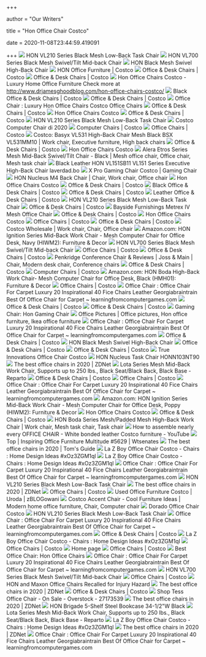 +++
        
author = "Our Writers"
        
title = "Hon Office Chair Costco"
        
date = 2020-11-08T23:44:59.419091
        
+++
[ ![](https://images.costco-static.com/ImageDelivery/imageService?profileId=12026540&imageId=559290-847__1&recipeName=350)](https://images.costco-static.com/ImageDelivery/imageService?profileId=12026540&imageId=559290-847__1&recipeName=350) HON VL210 Series Black Mesh Low-Back Task Chair
[ ![](https://images.costco-static.com/ImageDelivery/imageService?profileId=12026540&imageId=559294-847__1&recipeName=350)](https://images.costco-static.com/ImageDelivery/imageService?profileId=12026540&imageId=559294-847__1&recipeName=350) HON VL700 Series Black Mesh Swivel/Tilt Mid-back Chair
[ ![](https://images.costco-static.com/ImageDelivery/imageService?profileId=12026540&imageId=713051-847__1&recipeName=350)](https://images.costco-static.com/ImageDelivery/imageService?profileId=12026540&imageId=713051-847__1&recipeName=350) HON Black Mesh Swivel High-Back Chair
[ ![](https://images.costco-static.com/ImageDelivery/imageService?profileId=12026540&imageId=559291-847__1&recipeName=350)](https://images.costco-static.com/ImageDelivery/imageService?profileId=12026540&imageId=559291-847__1&recipeName=350) HON Office Furniture | Costco
[ ![](https://mobilecontent.costco.com/live/resource/img/static-us-tiles/gaming-chairs.jpg)](https://mobilecontent.costco.com/live/resource/img/static-us-tiles/gaming-chairs.jpg) Office & Desk Chairs | Costco
[ ![](https://images.costco-static.com/ImageDelivery/imageService?profileId=12026540&imageId=100680595-847__1&recipeName=350)](https://images.costco-static.com/ImageDelivery/imageService?profileId=12026540&imageId=100680595-847__1&recipeName=350) Office & Desk Chairs | Costco
[ ![](https://i.pinimg.com/originals/97/7b/63/977b635dd3ab5de695b7611d0847f928.jpg)](https://i.pinimg.com/originals/97/7b/63/977b635dd3ab5de695b7611d0847f928.jpg) Hon Office Chairs Costco - Luxury Home Office Furniture Check more at  http://www.drjamesghoodblog.com/hon-office-chairs-costco/
[ ![](https://images.costco-static.com/ImageDelivery/imageService?profileId=12026540&imageId=100672384-847__1&recipeName=350)](https://images.costco-static.com/ImageDelivery/imageService?profileId=12026540&imageId=100672384-847__1&recipeName=350) Black Office & Desk Chairs | Costco
[ ![](https://mobilecontent.costco.com/live/resource/img/static-us-tiles/all-chairs.jpg)](https://mobilecontent.costco.com/live/resource/img/static-us-tiles/all-chairs.jpg) Office & Desk Chairs | Costco
[ ![](https://www.learningfromcomputergames.com/wp-content/uploads/2018/08/hon-office-chairs-costco-awesome-nice-costco-home-fice-furniture-pattern-home-decorating-of-hon-office-chairs-costco.jpg)](https://www.learningfromcomputergames.com/wp-content/uploads/2018/08/hon-office-chairs-costco-awesome-nice-costco-home-fice-furniture-pattern-home-decorating-of-hon-office-chairs-costco.jpg) Office Chair : Luxury Hon Office Chairs Costco Office Chairs
[ ![](https://mobilecontent.costco.com/live/resource/img/static-us-tiles/office-chairs.jpg)](https://mobilecontent.costco.com/live/resource/img/static-us-tiles/office-chairs.jpg) Office & Desk Chairs | Costco
[ ![](http://www.goodofficechairs.com/images/hon-office-chairs-costco.jpg)](http://www.goodofficechairs.com/images/hon-office-chairs-costco.jpg) Hon Office Chairs Costco
[ ![](https://images.costco-static.com/ImageDelivery/imageService?profileId=12026540&imageId=666907-847__1&recipeName=350)](https://images.costco-static.com/ImageDelivery/imageService?profileId=12026540&imageId=666907-847__1&recipeName=350) Office & Desk Chairs | Costco
[ ![](https://images.costco-static.com/ImageDelivery/imageService?profileId=12026540&imageId=662196-847__1&recipeName=350)](https://images.costco-static.com/ImageDelivery/imageService?profileId=12026540&imageId=662196-847__1&recipeName=350) HON VL210 Series Black Mesh Low-Back Task Chair
[ ![](https://i.pinimg.com/564x/3e/55/b5/3e55b54b68304cc8acfebe8618a00a4a.jpg)](https://i.pinimg.com/564x/3e/55/b5/3e55b54b68304cc8acfebe8618a00a4a.jpg) Costco Computer Chair di 2020
[ ![](https://images.costco-static.com/ImageDelivery/imageService?profileId=12026540&imageId=1178367-847__1&recipeName=350)](https://images.costco-static.com/ImageDelivery/imageService?profileId=12026540&imageId=1178367-847__1&recipeName=350) Computer Chairs | Costco
[ ![](https://images.costcobusinessdelivery.com/ImageDelivery/imageService?profileId=12028466&imageId=1439177__1&recipeName=350)](https://images.costcobusinessdelivery.com/ImageDelivery/imageService?profileId=12028466&imageId=1439177__1&recipeName=350) Office Chairs | Costco
[ ![](https://i.pinimg.com/originals/85/bb/93/85bb93fd9d6a4a5ef0b5a87f59cf8248.jpg)](https://i.pinimg.com/originals/85/bb/93/85bb93fd9d6a4a5ef0b5a87f59cf8248.jpg) Costco: Basyx VL531 High-Back Chair Mesh Black BSX VL531MM10 | Work chair,  Executive furniture, High back chairs
[ ![](https://images.costco-static.com/ImageDelivery/imageService?profileId=12026540&imageId=992580-847__1&recipeName=350)](https://images.costco-static.com/ImageDelivery/imageService?profileId=12026540&imageId=992580-847__1&recipeName=350) Office & Desk Chairs | Costco
[ ![](http://www.goodofficechairs.com/images/the-hon-office-chairs-costco.jpg)](http://www.goodofficechairs.com/images/the-hon-office-chairs-costco.jpg) Hon Office Chairs Costco
[ ![](https://i.pinimg.com/originals/9e/a4/ff/9ea4ff809af68733fb9fd598c0c43127.jpg)](https://i.pinimg.com/originals/9e/a4/ff/9ea4ff809af68733fb9fd598c0c43127.jpg) Alera Etros Series Mesh Mid-Back Swivel/Tilt Chair - Black | Mesh office  chair, Office chair, Mesh task chair
[ ![](http://8design.co/wp-content/uploads/2019/06/fonseca-black-high-back-faux-leather-executive-office-chair-ct-black-executive-office-chair-beautyrest-black-executive-office-chair-costco.jpg)](http://8design.co/wp-content/uploads/2019/06/fonseca-black-high-back-faux-leather-executive-office-chair-ct-black-executive-office-chair-beautyrest-black-executive-office-chair-costco.jpg) Black Leather HON VL151SB11 VL151 Series Executive High-Back Chair  laverdad.bo
[ ![](http://63.141.247.210/wp-content/uploads/2018/07/picturesque-hon-office-chairs-costco.jpg)](http://63.141.247.210/wp-content/uploads/2018/07/picturesque-hon-office-chairs-costco.jpg) X Pro Gaming Chair Costco | Gaming Chair
[ ![](https://i.pinimg.com/originals/58/f8/83/58f883cec9ba0e5bbf39eb9e90a53b29.jpg)](https://i.pinimg.com/originals/58/f8/83/58f883cec9ba0e5bbf39eb9e90a53b29.jpg) HON Nucleus M4 Back Chair | Chair, Work chair, Office chair
[ ![](http://www.goodofficechairs.com/images/pillow-hon-office-chairs-costco.jpg)](http://www.goodofficechairs.com/images/pillow-hon-office-chairs-costco.jpg) Hon Office Chairs Costco
[ ![](https://images.costco-static.com/ImageDelivery/imageService?profileId=12026540&imageId=1226502-847__1&recipeName=350)](https://images.costco-static.com/ImageDelivery/imageService?profileId=12026540&imageId=1226502-847__1&recipeName=350) Office & Desk Chairs | Costco
[ ![](https://images.costco-static.com/ImageDelivery/imageService?profileId=12026540&imageId=100388800-847__1&recipeName=350)](https://images.costco-static.com/ImageDelivery/imageService?profileId=12026540&imageId=100388800-847__1&recipeName=350) Black Office & Desk Chairs | Costco
[ ![](https://images.costco-static.com/ImageDelivery/imageService?profileId=12026540&imageId=1026376-847__1&recipeName=350)](https://images.costco-static.com/ImageDelivery/imageService?profileId=12026540&imageId=1026376-847__1&recipeName=350) Office & Desk Chairs | Costco
[ ![](https://images.costco-static.com/ImageDelivery/imageService?profileId=12026540&imageId=1363196-847__1&recipeName=350)](https://images.costco-static.com/ImageDelivery/imageService?profileId=12026540&imageId=1363196-847__1&recipeName=350) Leather Office & Desk Chairs | Costco
[ ![](https://smedia.webcollage.net/rwvfp/wc/cp/1551127947360_d6c75310-eb80-43bc-996f-06d12ffbd6c8/module/hon/_cp/products/1374162749646/tab-5f19aa3f-f7ff-4af1-87e9-8dc8e326535a/b45001fa-81ed-4ab2-941a-7f4d9102920f.tif.w480.png)](https://smedia.webcollage.net/rwvfp/wc/cp/1551127947360_d6c75310-eb80-43bc-996f-06d12ffbd6c8/module/hon/_cp/products/1374162749646/tab-5f19aa3f-f7ff-4af1-87e9-8dc8e326535a/b45001fa-81ed-4ab2-941a-7f4d9102920f.tif.w480.png) HON VL210 Series Black Mesh Low-Back Task Chair
[ ![](https://images.costco-static.com/ImageDelivery/imageService?profileId=12026540&imageId=1074073-847__1&recipeName=350)](https://images.costco-static.com/ImageDelivery/imageService?profileId=12026540&imageId=1074073-847__1&recipeName=350) Office & Desk Chairs | Costco
[ ![](https://images.costco-static.com/ImageDelivery/imageService?profileId=12026540&itemId=1356013-847&recipeName=680)](https://images.costco-static.com/ImageDelivery/imageService?profileId=12026540&itemId=1356013-847&recipeName=680) Bayside Furnishings Metrex IV Mesh Office Chair
[ ![](https://images.costco-static.com/ImageDelivery/imageService?profileId=12026540&imageId=615895-847__1&recipeName=350)](https://images.costco-static.com/ImageDelivery/imageService?profileId=12026540&imageId=615895-847__1&recipeName=350) Office & Desk Chairs | Costco
[ ![](http://www.goodofficechairs.com/images/comfortask-chair-hon-office-chairs-costco.jpg)](http://www.goodofficechairs.com/images/comfortask-chair-hon-office-chairs-costco.jpg) Hon Office Chairs Costco
[ ![](https://images.costcobusinessdelivery.com/ImageDelivery/imageService?profileId=12028466&imageId=717481__1&recipeName=350)](https://images.costcobusinessdelivery.com/ImageDelivery/imageService?profileId=12028466&imageId=717481__1&recipeName=350) Office Chairs | Costco
[ ![](https://mobilecontent.costco.com/live/resource/img/static-us-tiles/mats.jpg)](https://mobilecontent.costco.com/live/resource/img/static-us-tiles/mats.jpg) Office & Desk Chairs | Costco
[ ![](https://i.pinimg.com/originals/df/ea/23/dfea235bbb8c05b142799cd3c8abff5b.jpg)](https://i.pinimg.com/originals/df/ea/23/dfea235bbb8c05b142799cd3c8abff5b.jpg) Costco Wholesale | Work chair, Chair, Office chair
[ ![](https://images-na.ssl-images-amazon.com/images/I/81BhXIQyzeL._AC_SY679_.jpg)](https://images-na.ssl-images-amazon.com/images/I/81BhXIQyzeL._AC_SY679_.jpg) Amazon.com: HON Ignition Series Mid-Back Work Chair - Mesh Computer Chair  for Office Desk, Navy (HIWM2): Furniture & Decor
[ ![](https://smedia.webcollage.net/rwvfp/wc/cp/1551118462283_14cb9536-5f54-4a5c-aeac-2c9a5343907c/module/hon/_cp/products/1400788193723/tab-a29cb1e6-e754-4192-b6e9-43636e0c56ff/985b8b57-1ed5-404b-bf82-9cd822e8d26e.tif.w480.png)](https://smedia.webcollage.net/rwvfp/wc/cp/1551118462283_14cb9536-5f54-4a5c-aeac-2c9a5343907c/module/hon/_cp/products/1400788193723/tab-a29cb1e6-e754-4192-b6e9-43636e0c56ff/985b8b57-1ed5-404b-bf82-9cd822e8d26e.tif.w480.png) HON VL700 Series Black Mesh Swivel/Tilt Mid-back Chair
[ ![](https://images.costcobusinessdelivery.com/ImageDelivery/imageService?profileId=12028466&imageId=711983__1&recipeName=350)](https://images.costcobusinessdelivery.com/ImageDelivery/imageService?profileId=12028466&imageId=711983__1&recipeName=350) Office Chairs | Costco
[ ![](https://images.costco-static.com/ImageDelivery/imageService?profileId=12026540&imageId=721239-847__1&recipeName=350)](https://images.costco-static.com/ImageDelivery/imageService?profileId=12026540&imageId=721239-847__1&recipeName=350) Office & Desk Chairs | Costco
[ ![](https://i.pinimg.com/736x/7b/f4/2f/7bf42fdbdd1538b4f8c2daf21ddb01d6.jpg)](https://i.pinimg.com/736x/7b/f4/2f/7bf42fdbdd1538b4f8c2daf21ddb01d6.jpg) Penkridge Conference Chair & Reviews | Joss & Main | Chair, Modern desk  chair, Conference chairs
[ ![](https://mobilecontent.costco.com/live/resource/img/static-us-tiles/guest-reception.jpg)](https://mobilecontent.costco.com/live/resource/img/static-us-tiles/guest-reception.jpg) Office & Desk Chairs | Costco
[ ![](https://images.costco-static.com/ImageDelivery/imageService?profileId=12026540&imageId=305988-847__1&recipeName=350)](https://images.costco-static.com/ImageDelivery/imageService?profileId=12026540&imageId=305988-847__1&recipeName=350) Computer Chairs | Costco
[ ![](https://images-na.ssl-images-amazon.com/images/I/81PJfXYQVpL._AC_SY741_.jpg)](https://images-na.ssl-images-amazon.com/images/I/81PJfXYQVpL._AC_SY741_.jpg) Amazon.com: HON Boda High-Back Work Chair- Mesh Computer Chair for Office  Desk, Black (HMH01): Furniture & Decor
[ ![](https://images.costcobusinessdelivery.com/ImageDelivery/imageService?profileId=12028466&imageId=1220141__1&recipeName=350)](https://images.costcobusinessdelivery.com/ImageDelivery/imageService?profileId=12028466&imageId=1220141__1&recipeName=350) Office Chairs | Costco
[ ![](https://www.learningfromcomputergames.com/wp-content/uploads/2018/08/office-chair-for-carpet-luxury-20-inspirational-40-fice-chairs-leather-georgiabraintrain-of-office-chair-for-carpet.jpg)](https://www.learningfromcomputergames.com/wp-content/uploads/2018/08/office-chair-for-carpet-luxury-20-inspirational-40-fice-chairs-leather-georgiabraintrain-of-office-chair-for-carpet.jpg) Office Chair : Office Chair For Carpet Luxury 20 Inspirational 40 Fice  Chairs Leather Georgiabraintrain Best Of Office Chair for Carpet ~  learningfromcomputergames.com
[ ![](https://images.costco-static.com/ImageDelivery/imageService?profileId=12026540&imageId=11482116-847__1&recipeName=350)](https://images.costco-static.com/ImageDelivery/imageService?profileId=12026540&imageId=11482116-847__1&recipeName=350) Office & Desk Chairs | Costco
[ ![](https://images.costco-static.com/ImageDelivery/imageService?profileId=12026540&imageId=305987-847__1&recipeName=350)](https://images.costco-static.com/ImageDelivery/imageService?profileId=12026540&imageId=305987-847__1&recipeName=350) Office & Desk Chairs | Costco
[ ![](https://images-na.ssl-images-amazon.com/images/I/51-qmoT5X4L._SY606_.jpg)](https://images-na.ssl-images-amazon.com/images/I/51-qmoT5X4L._SY606_.jpg) Gaming Chair: Hon Gaming Chair
[ ![](https://i.pinimg.com/474x/cb/7f/7d/cb7f7d557366e674a2c5cb1e25eacdbb.jpg)](https://i.pinimg.com/474x/cb/7f/7d/cb7f7d557366e674a2c5cb1e25eacdbb.jpg) Office Pictures | Office pictures, Hon office furniture, Ikea office  furniture
[ ![](https://www.learningfromcomputergames.com/wp-content/uploads/2018/08/office-chair-for-carpet-elegant-deflect-o-36-x-48-supermat-chair-mat-for-medium-pile-carpet-of-office-chair-for-carpet.jpg)](https://www.learningfromcomputergames.com/wp-content/uploads/2018/08/office-chair-for-carpet-elegant-deflect-o-36-x-48-supermat-chair-mat-for-medium-pile-carpet-of-office-chair-for-carpet.jpg) Office Chair : Office Chair For Carpet Luxury 20 Inspirational 40 Fice  Chairs Leather Georgiabraintrain Best Of Office Chair for Carpet ~  learningfromcomputergames.com
[ ![](https://images.costco-static.com/ImageDelivery/imageService?profileId=12026540&imageId=733972-847__1&recipeName=350)](https://images.costco-static.com/ImageDelivery/imageService?profileId=12026540&imageId=733972-847__1&recipeName=350) Office & Desk Chairs | Costco
[ ![](https://smedia.webcollage.net/rwvfp/wc/cp/1552486512296_ef92156a-dd4c-450e-b597-5711df2e666d/module/hon/_cp/products/1391531062848/tab-d9cba070-fc34-4fd0-9057-12882c087c1a/dc36137c-a860-4a75-8b80-0661786adb29.jpg.w240.jpg)](https://smedia.webcollage.net/rwvfp/wc/cp/1552486512296_ef92156a-dd4c-450e-b597-5711df2e666d/module/hon/_cp/products/1391531062848/tab-d9cba070-fc34-4fd0-9057-12882c087c1a/dc36137c-a860-4a75-8b80-0661786adb29.jpg.w240.jpg) HON Black Mesh Swivel High-Back Chair
[ ![](https://images.costco-static.com/ImageDelivery/imageService?profileId=12026540&imageId=861418-847__1&recipeName=350)](https://images.costco-static.com/ImageDelivery/imageService?profileId=12026540&imageId=861418-847__1&recipeName=350) Office & Desk Chairs | Costco
[ ![](https://images.costco-static.com/ImageDelivery/imageService?profileId=12026540&imageId=733892-847__1&recipeName=350)](https://images.costco-static.com/ImageDelivery/imageService?profileId=12026540&imageId=733892-847__1&recipeName=350) Office & Desk Chairs | Costco
[ ![](http://www.goodofficechairs.com/images/true-innovations-office-chair-costco.jpg)](http://www.goodofficechairs.com/images/true-innovations-office-chair-costco.jpg) True Innovations Office Chair Costco
[ ![](https://content.etilize.com/images/200/1020126756.jpg)](https://content.etilize.com/images/200/1020126756.jpg) HON Nucleus Task Chair HONN103NT90
[ ![](https://zdnet3.cbsistatic.com/hub/i/2020/01/17/97604558-3c0e-41f2-b7eb-8ee71528cc97/office-chair-7.jpg)](https://zdnet3.cbsistatic.com/hub/i/2020/01/17/97604558-3c0e-41f2-b7eb-8ee71528cc97/office-chair-7.jpg) The best office chairs in 2020 | ZDNet
[ ![](https://content.oppictures.com/Master_Images/Master_Variants/Variant_1500/240230.jpg)](https://content.oppictures.com/Master_Images/Master_Variants/Variant_1500/240230.jpg) Lota Series Mesh Mid-Back Work Chair, Supports up to 250 lbs., Black Seat/Black  Back, Black Base - Reparto
[ ![](https://images.costco-static.com/ImageDelivery/imageService?profileId=12026540&imageId=859887-847__1&recipeName=350)](https://images.costco-static.com/ImageDelivery/imageService?profileId=12026540&imageId=859887-847__1&recipeName=350) Office & Desk Chairs | Costco
[ ![](https://images.costcobusinessdelivery.com/ImageDelivery/imageService?profileId=12028466&imageId=598757__1&recipeName=350)](https://images.costcobusinessdelivery.com/ImageDelivery/imageService?profileId=12028466&imageId=598757__1&recipeName=350) Office Chairs | Costco
[ ![](https://www.learningfromcomputergames.com/wp-content/uploads/2018/08/office-chair-for-carpet-unique-fice-chair-guide-fice-chair-seating-ergonomic-chair-guide-of-office-chair-for-carpet.jpg)](https://www.learningfromcomputergames.com/wp-content/uploads/2018/08/office-chair-for-carpet-unique-fice-chair-guide-fice-chair-seating-ergonomic-chair-guide-of-office-chair-for-carpet.jpg) Office Chair : Office Chair For Carpet Luxury 20 Inspirational 40 Fice  Chairs Leather Georgiabraintrain Best Of Office Chair for Carpet ~  learningfromcomputergames.com
[ ![](https://images-na.ssl-images-amazon.com/images/I/8141T6v6hOL._AC_SX522_.jpg)](https://images-na.ssl-images-amazon.com/images/I/8141T6v6hOL._AC_SX522_.jpg) Amazon.com: HON Ignition Series Mid-Back Work Chair - Mesh Computer Chair  for Office Desk, Poppy (HIWM2): Furniture & Decor
[ ![](http://www.goodofficechairs.com/images/series-park-hon-office-chairs-costco.jpg)](http://www.goodofficechairs.com/images/series-park-hon-office-chairs-costco.jpg) Hon Office Chairs Costco
[ ![](https://images.costco-static.com/ImageDelivery/imageService?profileId=12026540&imageId=1226504-847__1&recipeName=350)](https://images.costco-static.com/ImageDelivery/imageService?profileId=12026540&imageId=1226504-847__1&recipeName=350) Office & Desk Chairs | Costco
[ ![](https://i.pinimg.com/originals/19/96/98/199698f04a9ea85401d6cab6dfe4582e.jpg)](https://i.pinimg.com/originals/19/96/98/199698f04a9ea85401d6cab6dfe4582e.jpg) HON Boda Series Mesh/Padded Mesh High-Back Work Chair | Work chair, Mesh task  chair, Task chair
[ ![](https://i.ytimg.com/vi/OCMiQqPiUqs/maxresdefault.jpg)](https://i.ytimg.com/vi/OCMiQqPiUqs/maxresdefault.jpg) How to assemble nearly every OFFICE CHAIR - White bonded leather Costco  furniture - YouTube
[ ![](http://www.sswevents.com/cdn-l5/ho/hon-office-furniture-inspirational-essay-national-fice_office-furniture-ideas-700x450.jpg)](http://www.sswevents.com/cdn-l5/ho/hon-office-furniture-inspirational-essay-national-fice_office-furniture-ideas-700x450.jpg) Top | Inspiring Office Furniture Multitude #5629 | Wtsenates
[ ![](https://cdn.mos.cms.futurecdn.net/chg3AGHkpwVFcZeK26TKuA.jpg)](https://cdn.mos.cms.futurecdn.net/chg3AGHkpwVFcZeK26TKuA.jpg) The best office chairs in 2020 | Tom's Guide
[ ![](https://i2.wp.com/clodaghcollection.com/wp-content/uploads/2017/06/la-z-boy-office-chair-costco-700x700.jpg)](https://i2.wp.com/clodaghcollection.com/wp-content/uploads/2017/06/la-z-boy-office-chair-costco-700x700.jpg) La Z Boy Office Chair Costco - Chairs : Home Design Ideas #xOz3ZGM1ql
[ ![](https://i2.wp.com/clodaghcollection.com/wp-content/uploads/2016/08/hon-office-chairs-costco.jpg)](https://i2.wp.com/clodaghcollection.com/wp-content/uploads/2016/08/hon-office-chairs-costco.jpg) La Z Boy Office Chair Costco - Chairs : Home Design Ideas #xOz3ZGM1ql
[ ![](https://www.learningfromcomputergames.com/wp-content/uploads/2018/08/office-chair-for-carpet-elegant-30-best-fice-chair-deals-of-office-chair-for-carpet.jpg)](https://www.learningfromcomputergames.com/wp-content/uploads/2018/08/office-chair-for-carpet-elegant-30-best-fice-chair-deals-of-office-chair-for-carpet.jpg) Office Chair : Office Chair For Carpet Luxury 20 Inspirational 40 Fice  Chairs Leather Georgiabraintrain Best Of Office Chair for Carpet ~  learningfromcomputergames.com
[ ![](https://smedia.webcollage.net/rwvfp/wc/cp/1551127947360_d6c75310-eb80-43bc-996f-06d12ffbd6c8/module/hon/_cp/products/1374162749646/tab-d3e7905d-9ae5-4ad8-bb91-8b085187a9f4/afde8c44-1209-4a5f-ab6d-23271d5c1a64.pdf.poster.jpg.w240.jpg)](https://smedia.webcollage.net/rwvfp/wc/cp/1551127947360_d6c75310-eb80-43bc-996f-06d12ffbd6c8/module/hon/_cp/products/1374162749646/tab-d3e7905d-9ae5-4ad8-bb91-8b085187a9f4/afde8c44-1209-4a5f-ab6d-23271d5c1a64.pdf.poster.jpg.w240.jpg) HON VL210 Series Black Mesh Low-Back Task Chair
[ ![](https://zdnet2.cbsistatic.com/hub/i/2020/01/17/7c472d88-63f5-4226-953d-4af384526514/office-chair-9.jpg)](https://zdnet2.cbsistatic.com/hub/i/2020/01/17/7c472d88-63f5-4226-953d-4af384526514/office-chair-9.jpg) The best office chairs in 2020 | ZDNet
[ ![](https://images.costcobusinessdelivery.com/ImageDelivery/imageService?profileId=12028466&imageId=1356013__1&recipeName=350)](https://images.costcobusinessdelivery.com/ImageDelivery/imageService?profileId=12028466&imageId=1356013__1&recipeName=350) Office Chairs | Costco
[ ![](https://lh4.googleusercontent.com/proxy/oDsGQc4qZpUScKQqL1ujkpKnv6qrZvx6q9yvzoG7SSXy8DKN9dMPeCO5yzmci0L7JCiRtYBqtZpTXOoUdpPUWVo5eb2CHh-TvR92W39jUN4fHhuoH_8V-V5nTG6ZbFto0BmMaGhJ5zkzCL_ODQBinj0qKCzeg5jSDm8maW0vMc4YmIIoiH8-8T5HHgV82RWXTMVyc6Go0TNQNaajgjq8YfV-ZRcJ4dIcA6Y0sW8=s0-d)](https://lh4.googleusercontent.com/proxy/oDsGQc4qZpUScKQqL1ujkpKnv6qrZvx6q9yvzoG7SSXy8DKN9dMPeCO5yzmci0L7JCiRtYBqtZpTXOoUdpPUWVo5eb2CHh-TvR92W39jUN4fHhuoH_8V-V5nTG6ZbFto0BmMaGhJ5zkzCL_ODQBinj0qKCzeg5jSDm8maW0vMc4YmIIoiH8-8T5HHgV82RWXTMVyc6Go0TNQNaajgjq8YfV-ZRcJ4dIcA6Y0sW8=s0-d) Used Office Furniture Costco | Uroda | zBLOGowani
[ ![](https://i.pinimg.com/originals/d3/a1/f6/d3a1f64a02c6d63bd92cd4743a8d1e84.jpg)](https://i.pinimg.com/originals/d3/a1/f6/d3a1f64a02c6d63bd92cd4743a8d1e84.jpg) Costco Accent Chair - Cool Furniture Ideas | Modern home office furniture,  Chair, Computer chair
[ ![](http://www.goodofficechairs.com/images/flash-dorado-office-chair-costco.jpg)](http://www.goodofficechairs.com/images/flash-dorado-office-chair-costco.jpg) Dorado Office Chair Costco
[ ![](https://images.costco-static.com/ImageDelivery/imageService?profileId=12026540&imageId=711982-847__1&recipeName=350)](https://images.costco-static.com/ImageDelivery/imageService?profileId=12026540&imageId=711982-847__1&recipeName=350) HON VL210 Series Black Mesh Low-Back Task Chair
[ ![](https://www.learningfromcomputergames.com/wp-content/uploads/2018/08/office-chair-for-carpet-beautiful-flexible-spaces-that-allow-for-both-collaboration-and-privacy-of-office-chair-for-carpet.jpg)](https://www.learningfromcomputergames.com/wp-content/uploads/2018/08/office-chair-for-carpet-beautiful-flexible-spaces-that-allow-for-both-collaboration-and-privacy-of-office-chair-for-carpet.jpg) Office Chair : Office Chair For Carpet Luxury 20 Inspirational 40 Fice  Chairs Leather Georgiabraintrain Best Of Office Chair for Carpet ~  learningfromcomputergames.com
[ ![](https://images.costco-static.com/ImageDelivery/imageService?profileId=12026540&imageId=11642932-847__1&recipeName=350)](https://images.costco-static.com/ImageDelivery/imageService?profileId=12026540&imageId=11642932-847__1&recipeName=350) Office & Desk Chairs | Costco
[ ![](https://i2.wp.com/clodaghcollection.com/wp-content/uploads/2016/08/costco-office-chair-mat.jpg)](https://i2.wp.com/clodaghcollection.com/wp-content/uploads/2016/08/costco-office-chair-mat.jpg) La Z Boy Office Chair Costco - Chairs : Home Design Ideas #xOz3ZGM1ql
[ ![](https://images.costcobusinessdelivery.com/ImageDelivery/imageService?profileId=12028466&imageId=1218305__1&recipeName=350)](https://images.costcobusinessdelivery.com/ImageDelivery/imageService?profileId=12028466&imageId=1218305__1&recipeName=350) Office Chairs | Costco
[ ![](https://www.trueinnovations.com/media/catalog/category/homepage-category-1_2.jpg)](https://www.trueinnovations.com/media/catalog/category/homepage-category-1_2.jpg) Home page
[ ![](https://images.costco-static.com/ImageDelivery/imageService?profileId=12026539&imageId=100660020-894__1&recipeName=350)](https://images.costco-static.com/ImageDelivery/imageService?profileId=12026539&imageId=100660020-894__1&recipeName=350) Office Chairs | Costco
[ ![](https://hon.scene7.com/is/image/HON/HON-Ignition-HIWMM.Y2.A.H.IM.CU19.AL.SB.T-045-001?wid=246&hei=300&fmt=jpeg&qlt=80,0&resMode=sharp&op_usm=1.1,0.5,1,0)](https://hon.scene7.com/is/image/HON/HON-Ignition-HIWMM.Y2.A.H.IM.CU19.AL.SB.T-045-001?wid=246&hei=300&fmt=jpeg&qlt=80,0&resMode=sharp&op_usm=1.1,0.5,1,0) Best Office Chair: Hon Office Chairs
[ ![](https://www.learningfromcomputergames.com/wp-content/uploads/2018/08/office-chair-for-carpet-luxury-50-beautiful-under-high-chair-floor-mat-50-s-of-office-chair-for-carpet.jpg)](https://www.learningfromcomputergames.com/wp-content/uploads/2018/08/office-chair-for-carpet-luxury-50-beautiful-under-high-chair-floor-mat-50-s-of-office-chair-for-carpet.jpg) Office Chair : Office Chair For Carpet Luxury 20 Inspirational 40 Fice  Chairs Leather Georgiabraintrain Best Of Office Chair for Carpet ~  learningfromcomputergames.com
[ ![](https://smedia.webcollage.net/rwvfp/wc/cp/1551118462283_14cb9536-5f54-4a5c-aeac-2c9a5343907c/module/hon/_cp/products/1400788193723/tab-88c8d34e-4a73-42fa-aaaa-500b13c62450/4eca57ec-da6e-4e52-9251-6e3b8f1f227f.jpg.w240.jpg)](https://smedia.webcollage.net/rwvfp/wc/cp/1551118462283_14cb9536-5f54-4a5c-aeac-2c9a5343907c/module/hon/_cp/products/1400788193723/tab-88c8d34e-4a73-42fa-aaaa-500b13c62450/4eca57ec-da6e-4e52-9251-6e3b8f1f227f.jpg.w240.jpg) HON VL700 Series Black Mesh Swivel/Tilt Mid-back Chair
[ ![](https://images.costcobusinessdelivery.com/ImageDelivery/imageService?profileId=12028466&imageId=599631__1&recipeName=350)](https://images.costcobusinessdelivery.com/ImageDelivery/imageService?profileId=12028466&imageId=599631__1&recipeName=350) Office Chairs | Costco
[ ![](https://dailyhornet.com/wp-content/uploads/2020/06/hon-office-chair-recall.jpg)](https://dailyhornet.com/wp-content/uploads/2020/06/hon-office-chair-recall.jpg) HON and Maxon Office Chairs Recalled for Injury Hazard
[ ![](https://zdnet3.cbsistatic.com/hub/i/r/2020/01/17/531d930a-0a8b-46eb-a487-a58afd0860ca/resize/1200xauto/7b443568c82118a804d9b9af5fc31127/office-chair-1.jpg)](https://zdnet3.cbsistatic.com/hub/i/r/2020/01/17/531d930a-0a8b-46eb-a487-a58afd0860ca/resize/1200xauto/7b443568c82118a804d9b9af5fc31127/office-chair-1.jpg) The best office chairs in 2020 | ZDNet
[ ![](https://images.costco-static.com/ImageDelivery/imageService?profileId=12026540&imageId=100476143-847__1&recipeName=350)](https://images.costco-static.com/ImageDelivery/imageService?profileId=12026540&imageId=100476143-847__1&recipeName=350) Office & Desk Chairs | Costco
[ ![](https://ak1.ostkcdn.com/images/products/is/images/direct/362003cf70937e74c404aeab391ffe32169ffa49/Tess-Office-Chair.jpg?impolicy=medium)](https://ak1.ostkcdn.com/images/products/is/images/direct/362003cf70937e74c404aeab391ffe32169ffa49/Tess-Office-Chair.jpg?impolicy=medium) Shop Tess Office Chair - On Sale - Overstock - 27173539
[ ![](https://zdnet4.cbsistatic.com/hub/i/2020/01/17/c0ad1bc6-1ebd-44b4-a35b-3f8aae0e3b21/office-chair-4.jpg)](https://zdnet4.cbsistatic.com/hub/i/2020/01/17/c0ad1bc6-1ebd-44b4-a35b-3f8aae0e3b21/office-chair-4.jpg) The best office chairs in 2020 | ZDNet
[ ![](https://images.costco-static.com/ImageDelivery/imageService?profileId=12026540&imageId=633089-847__1&recipeName=350)](https://images.costco-static.com/ImageDelivery/imageService?profileId=12026540&imageId=633089-847__1&recipeName=350) HON Brigade 5-Shelf Steel Bookcase 34-1/2"W Black
[ ![](https://content.oppictures.com/Master_Images/Master_Variants/Variant_1500/240320.jpg)](https://content.oppictures.com/Master_Images/Master_Variants/Variant_1500/240320.jpg) Lota Series Mesh Mid-Back Work Chair, Supports up to 250 lbs., Black Seat/Black  Back, Black Base - Reparto
[ ![](https://i2.wp.com/clodaghcollection.com/wp-content/uploads/2017/06/high-back-office-chair-costco.jpg)](https://i2.wp.com/clodaghcollection.com/wp-content/uploads/2017/06/high-back-office-chair-costco.jpg) La Z Boy Office Chair Costco - Chairs : Home Design Ideas #xOz3ZGM1ql
[ ![](https://zdnet2.cbsistatic.com/hub/i/r/2020/01/17/a56e275d-8200-4769-8963-bb2a4d1fa76c/thumbnail/770x578/8fd346be88238fa75977d974ed6b2adf/office-chair-lead.jpg)](https://zdnet2.cbsistatic.com/hub/i/r/2020/01/17/a56e275d-8200-4769-8963-bb2a4d1fa76c/thumbnail/770x578/8fd346be88238fa75977d974ed6b2adf/office-chair-lead.jpg) The best office chairs in 2020 | ZDNet
[ ![](https://www.learningfromcomputergames.com/wp-content/uploads/2018/08/office-chair-for-carpet-inspirational-desk-chair-carpet-protector-new-19-best-damask-rugs-of-office-chair-for-carpet.jpg)](https://www.learningfromcomputergames.com/wp-content/uploads/2018/08/office-chair-for-carpet-inspirational-desk-chair-carpet-protector-new-19-best-damask-rugs-of-office-chair-for-carpet.jpg) Office Chair : Office Chair For Carpet Luxury 20 Inspirational 40 Fice  Chairs Leather Georgiabraintrain Best Of Office Chair for Carpet ~  learningfromcomputergames.com
